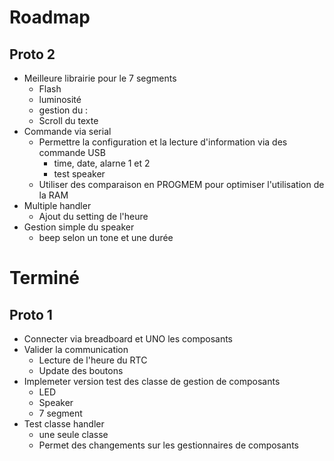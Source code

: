 # Roadmap


  ## Proto 2

+ Meilleure librairie pour le 7 segments
  + Flash
  + luminosité
  + gestion du :
  + Scroll du texte
+ Commande via serial
  + Permettre la configuration et la lecture d'information via des commande USB
    + time, date, alarne 1 et 2
    + test speaker
  + Utiliser des comparaison en PROGMEM pour optimiser l'utilisation de la RAM
+ Multiple handler
  + Ajout du setting de l'heure
+ Gestion simple du speaker
  + beep selon un tone et une durée


# Terminé 

## Proto 1
  + Connecter via breadboard et UNO les composants
+ Valider la communication 
  + Lecture de l'heure du RTC
  + Update des boutons
+ Implemeter version test des classe de gestion de composants
  + LED
  + Speaker
  + 7 segment
+ Test classe handler
  + une seule classe
  + Permet des changements sur les gestionnaires de composants